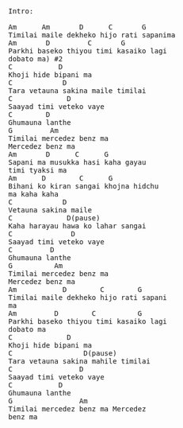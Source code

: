 <pre>
Intro:

Am      Am       D      C       G
Timilai maile dekheko hijo rati sapanima
Am       D         C       G
Parkhi baseko thiyou timi kasaiko lagi
dobato ma) #2 
C           D
Khoji hide bipani ma
C            D
Tara vetauna sakina maile timilai
C             D
Saayad timi veteko vaye 
C        D
Ghumauna lanthe
G         Am
Timilai mercedez benz ma
Mercedez benz ma 
Am       D      C      G
Sapani ma musukka hasi kaha gayau
timi tyaksi ma
Am      D        C      G
Bihani ko kiran sangai khojna hidchu
ma kaha kaha 
C            D
Vetauna sakina maile
C             D(pause)
Kaha harayau hawa ko lahar sangai
C              D
Saayad timi veteko vaye 
C         D
Ghumauna lanthe
G          Am
Timilai mercedez benz ma
Mercedez benz ma 
Am           D        C        G
Timilai maile dekheko hijo rati sapani
ma
Am         D        C          G
Parkhi baseko thiyou timi kasaiko lagi
dobato ma 
C             D
Khoji hide bipani ma
C                 D(pause)
Tara vetauna sakina mahile timilai
C                D
Saayad timi veteko vaye 
C           D
Ghumauna lanthe
G                Am
Timilai mercedez benz ma Mercedez
benz ma
</pre>
